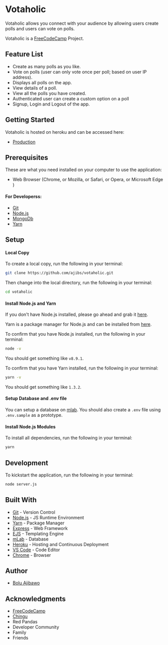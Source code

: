 # Votaholic
Votaholic allows you connect with your audience by allowing users create polls and users can vote on polls.

Votaholic is a [FreeCodeCamp](https://www.freecodecamp.org/) Project.


## Feature List
* Create as many polls as you like.
* Vote on polls (user can only vote once per poll; based on user IP address).
* Displays all polls on the app.
* View details of a poll.
* View all the polls you have created.
* Authenticated user can create a custom option on a poll
* Signup, Login and Logout of the app.


## Getting Started
Votaholic is hosted on heroku and can be accessed here:
 - [Production](https://votaholic.herokuapp.com/)

## Prerequisites
 These are what you need installed on your computer to use the application:

 - Web Browser (Chrome, or Mozilla, or Safari, or Opera, or Microsoft Edge )

 #### For Developerss:
 - [Git](https://git-for-windows.github.io/)
 - [Node.js](https://nodejs.org/en/download/)
 - [MongoDb](https://www.mongodb.com/download-center#community)
 - [Yarn](https://yarnpkg.com/en/docs/install)
     
## Setup
#### Local Copy
To create a local copy, run the following in your terminal:
```bash
git clone https://github.com/ajibs/votaholic.git
```
Then change into the local directory, run the following in your terminal:
```bash
cd votaholic
```

#### Install Node.js and Yarn
If you don't have Node.js installed, please go ahead and grab it [here](https://nodejs.org/).

Yarn is a package manager for Node.js and can be installed from [here](https://yarnpkg.com/en/docs/install).

To confirm that you have Node.js installed, run the following in your terminal:
```bash
node -v
```
You should get something like `v8.9.1`.

To confirm that you have Yarn installed, run the following in your terminal:
```bash
yarn -v
```
You should get something like `1.3.2`.

#### Setup Database and .env file
You can setup a database on [mlab](https://mlab.com/). You should also create a `.env` file using `.env.sample` as a prototype.

#### Install Node.js Modules
To install all dependencies, run the following in your terminal:
```bash
yarn
```

## Development
To kickstart the application, run the following in your terminal:
```bash
node server.js
```

## Built With

- [Git](https://git-scm.com/) - Version Control
- [Node.js](https://nodejs.org/) - JS Runtime Environment
- [Yarn](https://yarnpkg.com) - Package Manager
- [Express](https://expressjs.com/en/starter/installing.html) - Web Framework
- [EJS](http://ejs.co/) - Templating Engine
- [mLab](https://mlab.com/) - Database 
- [Heroku](www.heroku,com) - Hosting and Continuous Deployment
- [VS Code](https://code.visualstudio.com/) - Code Editor
- [Chrome](https://www.google.com/chrome/browser/desktop/index.html) - Browser


## Author

* [Bolu Ajibawo](https://github.com/ajibs)



## Acknowledgments
* [FreeCodeCamp](https://www.freecodecamp.org/)
* [Chingu](https://chingu-cohorts.github.io/chingu-directory/)
* Red Pandas
* Developer Community
* Family
* Friends
